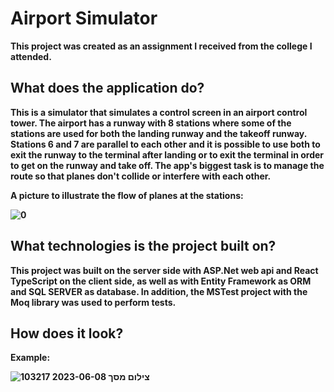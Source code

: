<strong>
<h1>Airport Simulator</h1>

<p>
 This project was created as an assignment I received from the college I attended.
</p>

<h2>
  What does the application do?
  </h2>
  <p>
  This is a simulator that simulates a control screen in an airport control tower.
The airport has a runway with 8 stations where some of the stations are used for both the landing runway and the takeoff runway.
Stations 6 and 7 are parallel to each other and it is possible to use both to exit the runway to the terminal after landing or to exit the terminal in order to get on the runway and take off.
    The app's biggest task is to manage the route so that planes don't collide or interfere with each other.
  </p>
A picture to illustrate the flow of planes at the stations: 


![0](https://github.com/dviradani/Airport/assets/108883399/b30cf46b-2ea7-4185-8935-88fe8bf20f39)


<h2> What technologies is the project built on? </h2>
This project was built on the server side with ASP.Net web api and React TypeScript on the client side, as well as with Entity Framework as ORM and SQL SERVER as database.
 In addition, the MSTest project with the Moq library was used to perform tests.
  
  <h2> How does it look? </h2>
  Example:
  
  ![צילום מסך 2023-06-08 103217](https://github.com/dviradani/Airport/assets/108883399/2284e7b3-5206-46ce-9021-548316217def)

</strong>
